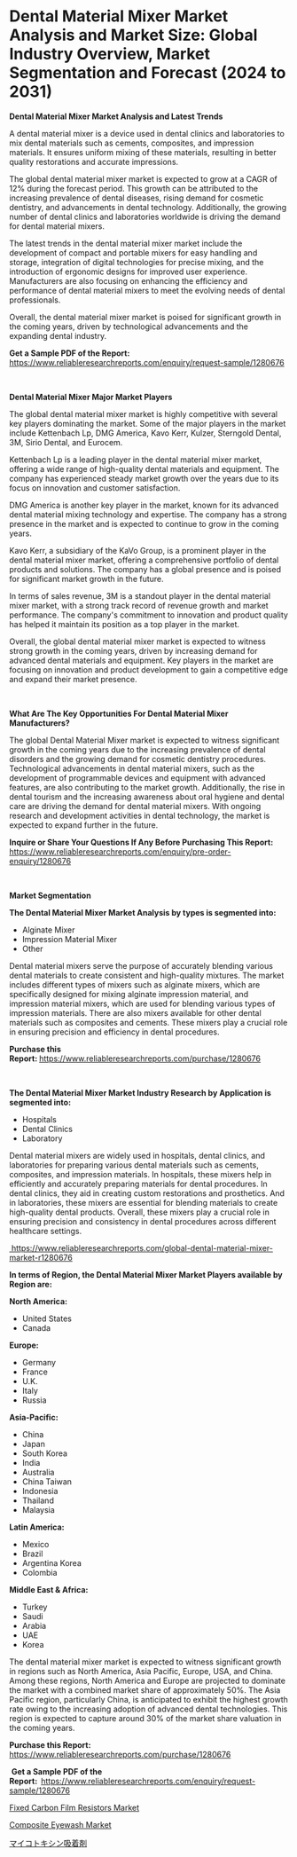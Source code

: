 <p><h1>Dental Material Mixer Market Analysis and Market Size: Global Industry Overview, Market Segmentation and Forecast (2024 to 2031)</h1></p><p><strong>Dental Material Mixer Market Analysis and Latest Trends</strong></p>
<p><p>A dental material mixer is a device used in dental clinics and laboratories to mix dental materials such as cements, composites, and impression materials. It ensures uniform mixing of these materials, resulting in better quality restorations and accurate impressions.</p><p>The global dental material mixer market is expected to grow at a CAGR of 12% during the forecast period. This growth can be attributed to the increasing prevalence of dental diseases, rising demand for cosmetic dentistry, and advancements in dental technology. Additionally, the growing number of dental clinics and laboratories worldwide is driving the demand for dental material mixers.</p><p>The latest trends in the dental material mixer market include the development of compact and portable mixers for easy handling and storage, integration of digital technologies for precise mixing, and the introduction of ergonomic designs for improved user experience. Manufacturers are also focusing on enhancing the efficiency and performance of dental material mixers to meet the evolving needs of dental professionals.</p><p>Overall, the dental material mixer market is poised for significant growth in the coming years, driven by technological advancements and the expanding dental industry.</p></p>
<p><strong>Get a Sample PDF of the Report:&nbsp;</strong> <a href="https://www.reliableresearchreports.com/enquiry/request-sample/1280676">https://www.reliableresearchreports.com/enquiry/request-sample/1280676</a></p>
<p>&nbsp;</p>
<p><strong>Dental Material Mixer Major Market Players</strong></p>
<p><p>The global dental material mixer market is highly competitive with several key players dominating the market. Some of the major players in the market include Kettenbach Lp, DMG America, Kavo Kerr, Kulzer, Sterngold Dental, 3M, Sirio Dental, and Eurocem.</p><p>Kettenbach Lp is a leading player in the dental material mixer market, offering a wide range of high-quality dental materials and equipment. The company has experienced steady market growth over the years due to its focus on innovation and customer satisfaction.</p><p>DMG America is another key player in the market, known for its advanced dental material mixing technology and expertise. The company has a strong presence in the market and is expected to continue to grow in the coming years.</p><p>Kavo Kerr, a subsidiary of the KaVo Group, is a prominent player in the dental material mixer market, offering a comprehensive portfolio of dental products and solutions. The company has a global presence and is poised for significant market growth in the future.</p><p>In terms of sales revenue, 3M is a standout player in the dental material mixer market, with a strong track record of revenue growth and market performance. The company's commitment to innovation and product quality has helped it maintain its position as a top player in the market.</p><p>Overall, the global dental material mixer market is expected to witness strong growth in the coming years, driven by increasing demand for advanced dental materials and equipment. Key players in the market are focusing on innovation and product development to gain a competitive edge and expand their market presence.</p></p>
<p>&nbsp;</p>
<p><strong>What Are The Key Opportunities For Dental Material Mixer Manufacturers?</strong></p>
<p><p>The global Dental Material Mixer market is expected to witness significant growth in the coming years due to the increasing prevalence of dental disorders and the growing demand for cosmetic dentistry procedures. Technological advancements in dental material mixers, such as the development of programmable devices and equipment with advanced features, are also contributing to the market growth. Additionally, the rise in dental tourism and the increasing awareness about oral hygiene and dental care are driving the demand for dental material mixers. With ongoing research and development activities in dental technology, the market is expected to expand further in the future.</p></p>
<p><strong>Inquire or Share Your Questions If Any Before Purchasing This Report:</strong> <a href="https://www.reliableresearchreports.com/enquiry/pre-order-enquiry/1280676">https://www.reliableresearchreports.com/enquiry/pre-order-enquiry/1280676</a></p>
<p>&nbsp;</p>
<p><strong>Market Segmentation</strong></p>
<p><strong>The Dental Material Mixer Market Analysis by types is segmented into:</strong></p>
<p><ul><li>Alginate Mixer</li><li>Impression Material Mixer</li><li>Other</li></ul></p>
<p><p>Dental material mixers serve the purpose of accurately blending various dental materials to create consistent and high-quality mixtures. The market includes different types of mixers such as alginate mixers, which are specifically designed for mixing alginate impression material, and impression material mixers, which are used for blending various types of impression materials. There are also mixers available for other dental materials such as composites and cements. These mixers play a crucial role in ensuring precision and efficiency in dental procedures.</p></p>
<p><strong>Purchase this Report:&nbsp;</strong><a href="https://www.reliableresearchreports.com/purchase/1280676">https://www.reliableresearchreports.com/purchase/1280676</a></p>
<p>&nbsp;</p>
<p><strong>The Dental Material Mixer Market Industry Research by Application is segmented into:</strong></p>
<p><ul><li>Hospitals</li><li>Dental Clinics</li><li>Laboratory</li></ul></p>
<p><p>Dental material mixers are widely used in hospitals, dental clinics, and laboratories for preparing various dental materials such as cements, composites, and impression materials. In hospitals, these mixers help in efficiently and accurately preparing materials for dental procedures. In dental clinics, they aid in creating custom restorations and prosthetics. And in laboratories, these mixers are essential for blending materials to create high-quality dental products. Overall, these mixers play a crucial role in ensuring precision and consistency in dental procedures across different healthcare settings.</p></p>
<p><a href="https://www.reliableresearchreports.com/global-dental-material-mixer-market-r1280676">&nbsp;https://www.reliableresearchreports.com/global-dental-material-mixer-market-r1280676</a></p>
<p><strong>In terms of Region, the Dental Material Mixer Market Players available by Region are:</strong></p>
<p>
    <p> <strong> North America: </strong>
        <ul>
            <li>United States</li>
            <li>Canada</li>
        </ul>
        </p> 
    <p> <strong> Europe: </strong>
        <ul>
            <li>Germany</li>
            <li>France</li>
            <li>U.K.</li>
            <li>Italy</li>
            <li>Russia</li>
        </ul>
        </p> 
    <p> <strong> Asia-Pacific: </strong>
        <ul>
            <li>China</li>
            <li>Japan</li>
            <li>South Korea</li>
            <li>India</li>
            <li>Australia</li>
            <li>China Taiwan</li>
            <li>Indonesia</li>
            <li>Thailand</li>
            <li>Malaysia</li>
        </ul>
        </p> 
    <p> <strong> Latin America: </strong>
        <ul>
            <li>Mexico</li>
            <li>Brazil</li>
            <li>Argentina Korea</li>
            <li>Colombia</li>
        </ul>
        </p> 
    <p> <strong> Middle East & Africa: </strong>
        <ul>
            <li>Turkey</li>
            <li>Saudi</li>
            <li>Arabia</li>
            <li>UAE</li>
            <li>Korea</li>
        </ul>
    </p>
    </p>
<p><p>The dental material mixer market is expected to witness significant growth in regions such as North America, Asia Pacific, Europe, USA, and China. Among these regions, North America and Europe are projected to dominate the market with a combined market share of approximately 50%. The Asia Pacific region, particularly China, is anticipated to exhibit the highest growth rate owing to the increasing adoption of advanced dental technologies. This region is expected to capture around 30% of the market share valuation in the coming years.</p></p>
<p><strong>Purchase this Report: </strong><a href="https://www.reliableresearchreports.com/purchase/1280676">https://www.reliableresearchreports.com/purchase/1280676</a></p>
<p>&nbsp;<strong>Get a Sample PDF of the Report:&nbsp;&nbsp;</strong><a href="https://www.reliableresearchreports.com/enquiry/request-sample/1280676">https://www.reliableresearchreports.com/enquiry/request-sample/1280676</a></p>
<p><strong></strong></p>
<p><p><a href="https://issuu.com/reportprime-2/docs/fixed-carbon-film-resistors-market-size-2030.pptx">Fixed Carbon Film Resistors Market</a></p><p><a href="https://github.com/FassouRP/Market-Research-Report-List-4/blob/main/composite-eyewash-market.md">Composite Eyewash Market</a></p><p><a href="https://github.com/gfggqjbfys368009/Market-Research-Report-List-2/blob/main/506794598608.md">マイコトキシン吸着剤</a></p></p>